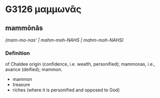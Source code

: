 # G3126 μαμμωνᾶς

## mammōnâs

_(mam-mo-nas' | mahm-moh-NAHS | mahm-moh-NAHS)_

### Definition

of Chaldee origin (confidence, i.e. wealth, personified); mammonas, i.e., avarice (deified); mammon.

- mammon
- treasure
- riches (where it is personified and opposed to God)

